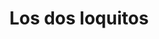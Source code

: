 ---
title: "Los dos loquitos"
url: /ciudad-autonoma-de-buenos-aires/los-dos-loquitos/
shop: Gemüse & Obst
---